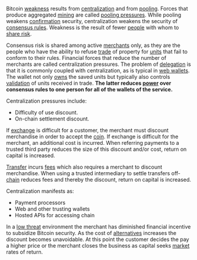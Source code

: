 Bitcoin [weakness](Axiom-of-Resistance) results from [centralization](Glossary#centralization) and from [pooling](Glossary#pooling). Forces that produce aggregated [mining](Glossary#mine) are called [pooling pressures](Pooling-Pressure-Risk). While pooling weakens [confirmation](Glossary#confirmation) security, centralization weakens the security of [consensus rules](Glossary#consensus-rules). Weakness is the result of fewer [people](Glossary#person) with whom to [share risk](Risk-Sharing-Principle).

Consensus risk is shared among active [merchants](Glossary#merchant) only, as they are the people who have the ability to refuse [trade](Glossary#trade) of property for [units](Glossary#unit) that fail to conform to their rules. Financial forces that reduce the number of merchants are called centralization pressures. The problem of [delegation](Glossary#delegation) is that it is commonly coupled with centralization, as is typical in [web wallets](https://bitcoin.org/en/wallets/web). The wallet not only [owns](Glossary#owner) the saved units but typically also controls [validation](Glossary#validation) of units received in trade. **The latter reduces [power](Glossary#power) over consensus rules to one person for all of the wallets of the service.**

Centralization pressures include:

* Difficulty of use discount.
* On-chain settlement discount.

If [exchange](Glossary#exchange) is difficult for a customer, the merchant must discount merchandise in order to accept the [coin](Glossary#coin). If exchange is difficult for the merchant, an additional cost is incurred. When referring payments to a trusted third party reduces the size of this discount and/or cost, return on capital is increased.

[Transfer](Glossary#transfer) incurs [fees](Glossary#fee) which also requires a merchant to discount merchandise. When using a trusted intermediary to settle transfers off-[chain](Glossary#chain) reduces fees and thereby the discount, return on capital is increased.

Centralization manifests as:

* Payment processors
* Web and other trusting wallets
* Hosted APIs for accessing chain

In a [low threat](Threat-Level-Paradox) environment the merchant has diminished financial incentive to subsidize Bitcoin security. As the cost of [alternatives](https://en.wikipedia.org/wiki/Foreign_exchange_controls) increases the discount becomes unavoidable. At this point the customer decides the pay a higher price or the merchant closes the business as capital seeks [market](Glossary#market) rates of return.
